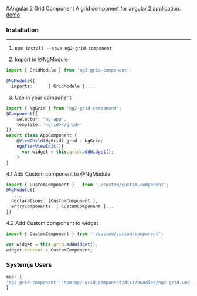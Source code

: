 #Angular 2 Grid Component
A grid component for angular 2 application. [demo](https://lunzhang.github.io/ng2#/grid)

### Installation
----------
1. ```npm install --save ng2-grid-component```

2. Import in @NgModule
```typescript
import { GridModule } from 'ng2-grid-component';

@NgModule({
  imports:      [ GridModule ]....
```

3. Use in your component
```typescript
import { NgGrid } from 'ng2-grid-component';
@Component({
    selector: 'my-app',
    template: '<grid></grid>'
})
export class AppComponent {
    @ViewChild(NgGrid) grid : NgGrid;
    ngAfterViewInit(){
      var widget = this.grid.addWidget();
    }
}
```

4.1 Add Custom component to @NgModule
```typescript
import { CustomComponent }   from './custom/custom.component';
@NgModule({
   ...
  declarations: [CustomComponent ],
  entryComponents: [ CustomComponent ]...
})
```
4.2 Add Custom component to widget
```typescript
import { CustomComponent } from './custom/custom.component';

var widget = this.grid.addWidget();
widget.content = CustomComponent;
```

### Systemjs Users
```typescript
map: {
'ng2-grid-component':'npm:ng2-grid-component/dist/bundles/ng2-grid.umd.min.js'....
}

```

